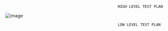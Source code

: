                                                       HIGH LEVEL TEST PLAN 
                                                    
  ![image](https://user-images.githubusercontent.com/81459871/132451213-18e0ece7-ef90-40a7-8ccc-02e8579679b8.png)


                                                      LOW LEVEL TEST PLAN 
